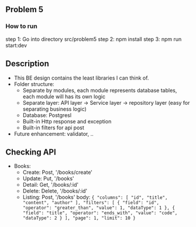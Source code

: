 
## Problem 5 ##
### How to run ###
step 1: Go into directory src/problem5
step 2: npm install 
step 3: npm run start:dev 

## Description ##
- This BE design contains the least libraries I can think of.
- Folder structure:
	- Separate by modules, each module represents database tables, each module will has its own logic
	- Separate layer: API layer -> Service layer -> repository layer (easy for separating business logic)
	- Database: Postgresl
	- Built-in Http response and exception
	- Built-in filters for api post
- Future enhancement: validator, .. 
        
## Checking API ##
- Books:
	- Create: Post, '/books/create'
	- Update: Put, '/books'
	- Detail: Get, '/books/:id'
	- Delete: Delete, '/books/:id'
	- Listing: Post, '/books'
	body: `{
    "columns": [
        "id",
        "title",
        "content",
        "author"
    ],
    "filters": [
        {
            "field": "id",
            "operator": "greater_than",
            "value": 1,
            "dataType": 1
        },
        {
            "field": "title",
            "operator": "ends_with",
            "value": "code",
            "dataType": 2
        }
    ],
		"page": 1,
    "limit": 10
}`